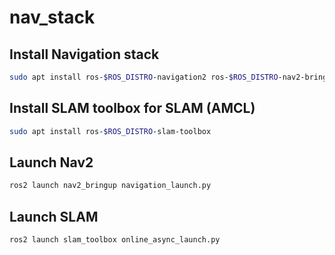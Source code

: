 # nav_stack

## Install Navigation stack

```bash
sudo apt install ros-$ROS_DISTRO-navigation2 ros-$ROS_DISTRO-nav2-bringup
```

## Install SLAM toolbox for SLAM (AMCL)

```bash
sudo apt install ros-$ROS_DISTRO-slam-toolbox
```

## Launch Nav2

```bash
ros2 launch nav2_bringup navigation_launch.py
```

## Launch SLAM

```bash
ros2 launch slam_toolbox online_async_launch.py
```